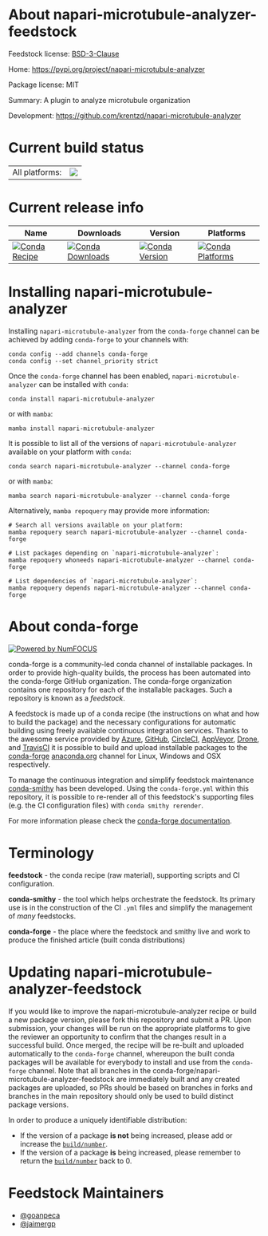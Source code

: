 About napari-microtubule-analyzer-feedstock
===========================================

Feedstock license: [BSD-3-Clause](https://github.com/conda-forge/napari-microtubule-analyzer-feedstock/blob/main/LICENSE.txt)

Home: https://pypi.org/project/napari-microtubule-analyzer

Package license: MIT

Summary: A plugin to analyze microtubule organization

Development: https://github.com/krentzd/napari-microtubule-analyzer

Current build status
====================


<table><tr><td>All platforms:</td>
    <td>
      <a href="https://dev.azure.com/conda-forge/feedstock-builds/_build/latest?definitionId=20787&branchName=main">
        <img src="https://dev.azure.com/conda-forge/feedstock-builds/_apis/build/status/napari-microtubule-analyzer-feedstock?branchName=main">
      </a>
    </td>
  </tr>
</table>

Current release info
====================

| Name | Downloads | Version | Platforms |
| --- | --- | --- | --- |
| [![Conda Recipe](https://img.shields.io/badge/recipe-napari--microtubule--analyzer-green.svg)](https://anaconda.org/conda-forge/napari-microtubule-analyzer) | [![Conda Downloads](https://img.shields.io/conda/dn/conda-forge/napari-microtubule-analyzer.svg)](https://anaconda.org/conda-forge/napari-microtubule-analyzer) | [![Conda Version](https://img.shields.io/conda/vn/conda-forge/napari-microtubule-analyzer.svg)](https://anaconda.org/conda-forge/napari-microtubule-analyzer) | [![Conda Platforms](https://img.shields.io/conda/pn/conda-forge/napari-microtubule-analyzer.svg)](https://anaconda.org/conda-forge/napari-microtubule-analyzer) |

Installing napari-microtubule-analyzer
======================================

Installing `napari-microtubule-analyzer` from the `conda-forge` channel can be achieved by adding `conda-forge` to your channels with:

```
conda config --add channels conda-forge
conda config --set channel_priority strict
```

Once the `conda-forge` channel has been enabled, `napari-microtubule-analyzer` can be installed with `conda`:

```
conda install napari-microtubule-analyzer
```

or with `mamba`:

```
mamba install napari-microtubule-analyzer
```

It is possible to list all of the versions of `napari-microtubule-analyzer` available on your platform with `conda`:

```
conda search napari-microtubule-analyzer --channel conda-forge
```

or with `mamba`:

```
mamba search napari-microtubule-analyzer --channel conda-forge
```

Alternatively, `mamba repoquery` may provide more information:

```
# Search all versions available on your platform:
mamba repoquery search napari-microtubule-analyzer --channel conda-forge

# List packages depending on `napari-microtubule-analyzer`:
mamba repoquery whoneeds napari-microtubule-analyzer --channel conda-forge

# List dependencies of `napari-microtubule-analyzer`:
mamba repoquery depends napari-microtubule-analyzer --channel conda-forge
```


About conda-forge
=================

[![Powered by
NumFOCUS](https://img.shields.io/badge/powered%20by-NumFOCUS-orange.svg?style=flat&colorA=E1523D&colorB=007D8A)](https://numfocus.org)

conda-forge is a community-led conda channel of installable packages.
In order to provide high-quality builds, the process has been automated into the
conda-forge GitHub organization. The conda-forge organization contains one repository
for each of the installable packages. Such a repository is known as a *feedstock*.

A feedstock is made up of a conda recipe (the instructions on what and how to build
the package) and the necessary configurations for automatic building using freely
available continuous integration services. Thanks to the awesome service provided by
[Azure](https://azure.microsoft.com/en-us/services/devops/), [GitHub](https://github.com/),
[CircleCI](https://circleci.com/), [AppVeyor](https://www.appveyor.com/),
[Drone](https://cloud.drone.io/welcome), and [TravisCI](https://travis-ci.com/)
it is possible to build and upload installable packages to the
[conda-forge](https://anaconda.org/conda-forge) [anaconda.org](https://anaconda.org/)
channel for Linux, Windows and OSX respectively.

To manage the continuous integration and simplify feedstock maintenance
[conda-smithy](https://github.com/conda-forge/conda-smithy) has been developed.
Using the ``conda-forge.yml`` within this repository, it is possible to re-render all of
this feedstock's supporting files (e.g. the CI configuration files) with ``conda smithy rerender``.

For more information please check the [conda-forge documentation](https://conda-forge.org/docs/).

Terminology
===========

**feedstock** - the conda recipe (raw material), supporting scripts and CI configuration.

**conda-smithy** - the tool which helps orchestrate the feedstock.
                   Its primary use is in the construction of the CI ``.yml`` files
                   and simplify the management of *many* feedstocks.

**conda-forge** - the place where the feedstock and smithy live and work to
                  produce the finished article (built conda distributions)


Updating napari-microtubule-analyzer-feedstock
==============================================

If you would like to improve the napari-microtubule-analyzer recipe or build a new
package version, please fork this repository and submit a PR. Upon submission,
your changes will be run on the appropriate platforms to give the reviewer an
opportunity to confirm that the changes result in a successful build. Once
merged, the recipe will be re-built and uploaded automatically to the
`conda-forge` channel, whereupon the built conda packages will be available for
everybody to install and use from the `conda-forge` channel.
Note that all branches in the conda-forge/napari-microtubule-analyzer-feedstock are
immediately built and any created packages are uploaded, so PRs should be based
on branches in forks and branches in the main repository should only be used to
build distinct package versions.

In order to produce a uniquely identifiable distribution:
 * If the version of a package **is not** being increased, please add or increase
   the [``build/number``](https://docs.conda.io/projects/conda-build/en/latest/resources/define-metadata.html#build-number-and-string).
 * If the version of a package **is** being increased, please remember to return
   the [``build/number``](https://docs.conda.io/projects/conda-build/en/latest/resources/define-metadata.html#build-number-and-string)
   back to 0.

Feedstock Maintainers
=====================

* [@goanpeca](https://github.com/goanpeca/)
* [@jaimergp](https://github.com/jaimergp/)

